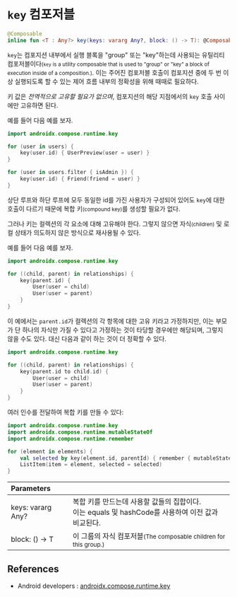 # `key` 컴포저블

```kotlin
@Composable
inline fun <T : Any?> key(keys: vararg Any?, block: () -> T): @Composable T
```

`key`는 컴포지션 내부에서 실행 블록을 "group" 또는 "key"하는데 사용되는 유틸리티 컴포저블이다<small>(`key` is a utility composable that is used to "group" or "key" a block of execution inside of a composition.)</small>. 이는 주어진 컴포저블 호출이 컴포지션 중에 두 번 이상 실행되도록 할 수 있는 제어 흐름 내부의 정확성을 위해 때때로 필요하다.

키 값은 *전역적으로 고유할 필요가 없으며*, 컴포지션의 해당 지점에서의 `key` 호출 사이에만 고유하면 된다.

예를 들어 다음 예를 보자.

```kotlin
import androidx.compose.runtime.key

for (user in users) {
    key(user.id) { UserPreview(user = user) }
}

for (user in users.filter { isAdmin }) {
    key(user.id) { Friend(friend = user) }
}
```

상단 루프와 하단 루프에 모두 동일한 id를 가진 사용자가 구성되어 있어도 `key`에 대한 호출이 다르기 때문에 복합 키<small>(compound key)</small>를 생성할 필요가 없다.

그러나 키는 컬렉션의 각 요소에 대해 고유해야 한다. 그렇지 않으면 자식<small>(children)</small> 및 로컬 상태가 의도하지 않은 방식으로 재사용될 수 있다.

예를 들어 다음 예를 보자.

```kotlin
import androidx.compose.runtime.key

for ((child, parent) in relationships) {
    key(parent.id) {
        User(user = child)
        User(user = parent)
    }
}
```

이 예에서는 `parent.id`가 컬렉션의 각 항목에 대한 고유 키라고 가정하지만, 이는 부모가 단 하나의 자식만 가질 수 있다고 가정하는 것이 타당할 경우에만 해당되며, 그렇지 않을 수도 있다. 대신 다음과 같이 하는 것이 더 정확할 수 있다.

```kotlin
import androidx.compose.runtime.key

for ((child, parent) in relationships) {
    key(parent.id to child.id) {
        User(user = child)
        User(user = parent)
    }
}
```

여러 인수를 전달하여 복합 키를 만들 수 있다:

```kotlin
import androidx.compose.runtime.key
import androidx.compose.runtime.mutableStateOf
import androidx.compose.runtime.remember

for (element in elements) {
    val selected by key(element.id, parentId) { remember { mutableStateOf(false) } }
    ListItem(item = element, selected = selected)
}
```

|Parameters||
|:-|:-|
|keys: vararg Any?|복합 키를 만드는데 사용할 값들의 집합이다.<br>이는 equals 및 hashCode를 사용하여 이전 값과 비교된다.|
|block: () -> T|이 그룹의 자식 컴포저블<small>(The composable children for this group.)</small>|

## References

- Android developers : [androidx.compose.runtime.key](https://developer.android.com/reference/kotlin/androidx/compose/runtime/package-summary#key(kotlin.Array,kotlin.Function0))